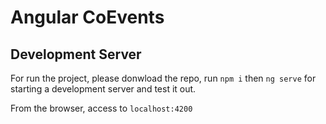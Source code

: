 # Angular CoEvents

## Development Server

For run the project, please donwload the repo, run `npm i` then `ng serve` for starting a development server and test it out.

From the browser, access to `localhost:4200`
